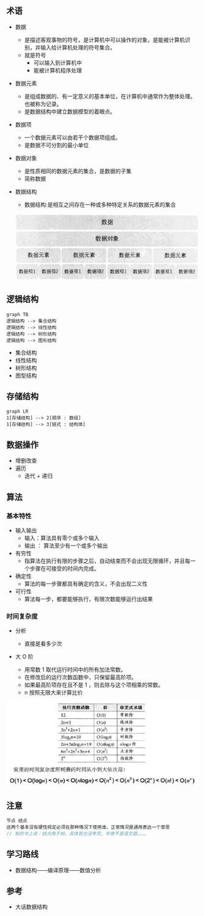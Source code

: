 ## 术语

*   数据

    *   是描述客观事物的符号，是计算机中可以操作的对象，是能被计算机识别，并输入给计算机处理的符号集合。
    *   就是符号
        *   可以输入到计算机中
        *   能被计算机程序处理

*   数据元素

    *   是组成数据的、有一定意义的基本单位，在计算机中通常作为整体处理。也被称为记录。
    *   是数据结构中建立数据模型的着眼点。

*   数据项

    *   一个数据元素可以由若干个数据项组成。
    *   是数据不可分割的最小单位

*   数据对象

    *   是性质相同的数据元素的集合，是数据的子集
    *   简称数据

*   数据结构

    *   数据结构:是相互之间存在一种或多种特定关系的数据元素的集合

    ![image-20200910200933460](image-20200910200933460.png)

## 逻辑结构

```mermaid
graph TB
逻辑结构 --> 集合结构
逻辑结构 --> 线性结构
逻辑结构 --> 树形结构
逻辑结构 --> 图形结构
```



*   集合结构
*   线性结构
*   树形结构
*   图型结构



## 存储结构

```mermaid
graph LR
1[存储结构] --> 2[顺序 : 数组]
1[存储结构] --> 3[链式 : 结构体]
```

## 数据操作

*   增删改查
*   遍历
    *   迭代 + 递归

## 算法

### 基本特性

*   输入输出
    *   输入：算法具有零个或多个输入
    *   输出 ： 算法至少有一个或多个输出
*   有穷性
    *   指算法在执行有限的步骤之后，自动结束而不会出现无限循环，并且每一个步骤在可接受的时间内完成。
*   确定性
    *   算法的每一步骤都具有确定的含义，不会出现二义性
*   可行性
    *   算法每一步，都要能够执行，有限次数能够运行出结果

### 时间复杂度

*   分析
    *   直接是看多少次

*   大 O 阶
    *   用常数 1 取代运行时间中的所有加法常数。
    *   在修改后的运行次数函数中，只保留最高阶项。
    *   如果最高阶项存在且不是 1 ，则去除与这个项相乘的常数。
    *    n 按照无限大来计算比价

![image-20200910203654286](image-20200910203654286.png)



## 注意

```go
节点 结点
这两个基本没有硬性规定必须在那种情况下使用谁，正常情况是通用表达一个意思
// 有的书上说：结点用于树，具体我也没考究，毕竟不是语文题。。。。
```



## 学习路线

*   数据结构——编译原理——数值分析



## 参考

* 大话数据结构

